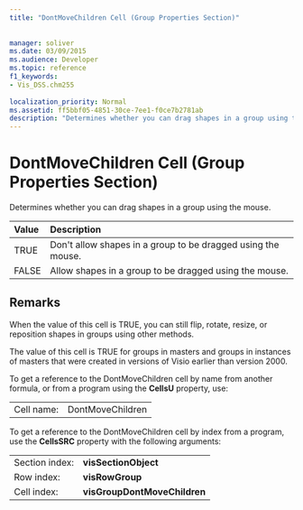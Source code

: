 ```yaml
---
title: "DontMoveChildren Cell (Group Properties Section)"
 
 
manager: soliver
ms.date: 03/09/2015
ms.audience: Developer
ms.topic: reference
f1_keywords:
- Vis_DSS.chm255
 
localization_priority: Normal
ms.assetid: ff5bbf05-4851-30ce-7ee1-f0ce7b2781ab
description: "Determines whether you can drag shapes in a group using the mouse."
---
```


# DontMoveChildren Cell (Group Properties Section)

Determines whether you can drag shapes in a group using the mouse.
  
|**Value**|**Description**|
|:-----|:-----|
| TRUE  <br/> | Don't allow shapes in a group to be dragged using the mouse.  <br/> |
| FALSE  <br/> | Allow shapes in a group to be dragged using the mouse.  <br/> |
   
## Remarks

When the value of this cell is TRUE, you can still flip, rotate, resize, or reposition shapes in groups using other methods.
  
The value of this cell is TRUE for groups in masters and groups in instances of masters that were created in versions of Visio earlier than version 2000.
  
To get a reference to the DontMoveChildren cell by name from another formula, or from a program using the **CellsU** property, use: 
  
|||
|:-----|:-----|
| Cell name:  <br/> | DontMoveChildren  <br/> |
   
To get a reference to the DontMoveChildren cell by index from a program, use the **CellsSRC** property with the following arguments: 
  
|||
|:-----|:-----|
| Section index:  <br/> |**visSectionObject** <br/> |
| Row index:  <br/> |**visRowGroup** <br/> |
| Cell index:  <br/> |**visGroupDontMoveChildren** <br/> |
   

